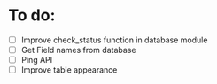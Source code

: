 # To do:
- [ ] Improve check_status function in database module
- [ ] Get Field names from database
- [ ] Ping API
- [ ] Improve table appearance